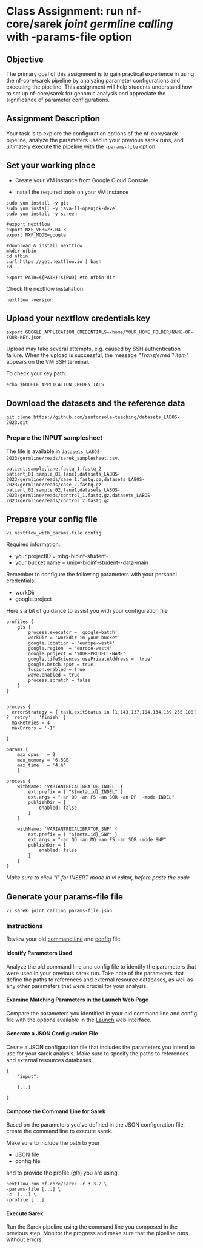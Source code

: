# Class Assignment: run nf-core/sarek _joint germline calling_ with -params-file option

## Objective
The primary goal of this assignment is to gain practical experience in using the nf-core/sarek pipeline by analyzing parameter configurations and executing the pipeline. This assignment will help students understand how to set up nf-core/sarek for genomic analysis and appreciate the significance of parameter configurations.

## Assignment Description

Your task is to explore the configuration options of the nf-core/sarek pipeline, analyze the parameters used in your previous sarek runs, and ultimately execute the pipeline with the ```-params-file``` option.


## Set your working place

- Create your VM instance from Google Cloud Console.

- Install the required tools on your VM instance


```{bash}
sudo yum install -y git
sudo yum install -y java-11-openjdk-devel
sudo yum install -y screen

#export nextflow
export NXF_VER=23.04.3
export NXF_MODE=google

#download & install nextflow
mkdir nfbin
cd nfbin
curl https://get.nextflow.io | bash
cd ..

export PATH=${PATH}:${PWD} #to nfbin dir
```

Check the nextflow installation:

```
nextflow -version
```


## Upload your nextflow credentials key

```{bash}
export GOOGLE_APPLICATION_CREDENTIALS=/home/YOUR_HOME_FOLDER/NAME-OF-YOUR-KEY.json
```

Upload may take several attempts, e.g. caused by SSH authentication failure. When the upload is successful, the message *"Transferred 1 item"* appears on the VM SSH terminal. 

To check your key path:

```
echo $GOOGLE_APPLICATION_CREDENTIALS
```


## Download the datasets and the reference data

```{bash}
git clone https://github.com/santorsola-teaching/datasets_LABOS-2023.git
```


### Prepare the INPUT samplesheet 

The file is available in ```datasets_LABOS-2023/germline/reads/sarek_samplesheet.csv```.

```
patient,sample,lane,fastq_1,fastq_2
patient_01,sample_01,lane1,datasets_LABOS-2023/germline/reads/case_1.fastq.gz,datasets_LABOS-2023/germline/reads/case_2.fastq.gz
patient_02,sample_02,lane1,datasets_LABOS-2023/germline/reads/control_1.fastq.gz,datasets_LABOS-2023/germline/reads/control_2.fastq.gz
```


## Prepare your config file


``` 
vi nextflow_with_params-file.config
```

Required information:

- your projectID = mbg-bioinf-student-<surname>
- your bucket name = unipv-bioinf-student-<surname>-data-main


Remember to configure the following parameters with your personal credentials:
- workDir
- google.project


Here's a bit of guidance to assist you with your configuration file


``` 
profiles {
    gls {
        process.executor = 'google-batch'
        workDir = 'workdir-in-your-bucket'
        google.location = 'europe-west4'
        google.region  = 'europe-west4'
        google.project = 'YOUR-PROJECT-NAME'
        google.lifeSciences.usePrivateAddress = 'true'
        google.batch.spot = true
        fusion.enabled = true
        wave.enabled = true
        process.scratch = false
    }
}


process {
  errorStrategy = { task.exitStatus in [1,143,137,104,134,139,255,108] ? 'retry' : 'finish' }
  maxRetries = 4
  maxErrors = '-1'

}

params {
    max_cpus   = 2
    max_memory = '6.5GB'
    max_time   = '4.h'
    }

process {
    withName: 'VARIANTRECALIBRATOR_INDEL' {
        ext.prefix = { "${meta.id}_INDEL" }
        ext.args = "-an QD -an FS -an SOR -an DP  -mode INDEL"
        publishDir = [
            enabled: false
        ]
    }

    withName: 'VARIANTRECALIBRATOR_SNP' {
        ext.prefix = { "${meta.id}_SNP" }
        ext.args = "-an QD -an MQ -an FS -an SOR -mode SNP"
        publishDir = [
            enabled: false
        ]
    }
}
``` 

_Make sure to click "i" for INSERT mode in vi editor, before paste the code_


## Generate your params-file file

```
vi sarek_joint_calling_params-file.json
```


### Instructions

Review your old [command line](https://github.com/santorsola-teaching/class-lab-adv-omics-2023/blob/main/L12_resequencing_sarek_mapping/sarek_exercise.md#launch-nf-coresarek-single-sample-calling) and [config](https://github.com/santorsola-teaching/class-lab-adv-omics-2023/blob/main/L12_resequencing_sarek_mapping/sarek_exercise.md#prepare-your-config-file) file.

#### Identify Parameters Used 
Analyze the old command line and config file to identify the parameters that were used in your previous sarek run. Take note of the parameters that define the paths to references and external resource databases, as well as any other parameters that were crucial for your analysis.

#### Examine Matching Parameters in the Launch Web Page
Compare the parameters you identified in your old command line and config file with the options available in the [Launch](https://nf-co.re/launch) web interface. 

#### Generate a JSON Configuration File
Create a JSON configuration file that includes the parameters you intend to use for your sarek analysis. Make sure to specify the paths to references and external resources databases. 

```
{
    "input":
    
    [...]

}
```


#### Compose the Command Line for Sarek
Based on the parameters you've defined in the JSON configuration file, create the command line to execute sarek. 

Make sure to include the path to your 
- JSON file
- config file

and to provide the profile (_gls_) you are using.


```
nextflow run nf-core/sarek -r 3.3.2 \
-params-file [...] \
-c  [...] \
-profile [...]
```

#### Execute Sarek
Run the Sarek pipeline using the command line you composed in the previous step. Monitor the progress and make sure that the pipeline runs without errors.










